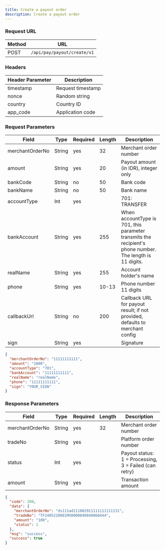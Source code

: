 ```yaml
---
title: Create a payout order
description: Create a payout order
---
```


### Request URL

| Method | URL                         |
| ------ | --------------------------- |
| POST   | `/api/pay/payout/create/v1` |


### Headers

| Header Parameter | Description       |
| --------------- | ----------------- |
| timestamp       | Request timestamp |
| nonce           | Random string     |
| country         | Country ID        |
| app_code        | Application code  |



### Request Parameters


| Field           | Type   | Required | Length | Description                                                                 |
| --------------- | ------ |----------| ------ |-----------------------------------------------------------------------------|
| merchantOrderNo | String | yes      | 32     | Merchant order number                                                       |
| amount          | String | yes      | 20     | Payout amount (in IDR), integer only                                        |
| bankCode        | String | no       | 50     | Bank code                                                                   |
| bankName        | String | no      | 50     | Bank name                                                                   |
| accountType     | Int    | yes      |        | 701: TRANSFER                                                               |
| bankAccount     | String | yes      | 255    | When accountType is 701, this parameter transmits the recipient's phone number. The length is 11 digits.                                                                            |
| realName        | String | yes      | 255    | Account holder's name                                                       |
| phone           | String | yes      | 10-13  | Phone number 11 digits                           |
| callbackUrl     | String | no       | 200    | Callback URL for payout result; if not provided, defaults to merchant config |
| sign            | String | yes      |        | Signature                                                                   |




```json
{
  "merchantOrderNo": "11111111111",
  "amount": "1000",
  "accountType": "701",
  "bankAccount": "11111111111",
  "realName": "realName",
  "phone": "11111111111",
  "sign": "YOUR_SIGN"
}

```

### Response Parameters


| Field           | Type   | Required | Length | Description                                           |
| --------------- | ------ | -------- | ------ | ----------------------------------------------------- |
| merchantOrderNo | String | yes      | 32     | Merchant order number                                 |
| tradeNo         | String | yes      |        | Platform order number                                 |
| status          | Int    | yes      |        | Payout status: 1 = Processing, 3 = Failed (can retry) |
| amount          | String | yes      |        | Transaction amount                                    |


```json
{
  "code": 200,
  "data": {
    "merchantOrderNo": "ds111ad111002911111111111131",
    "tradeNo": "TF2405220001MX0000048840060444",
    "amount": "100",
    "status": 1
  },
  "msg": "success",
  "success": true
}

```
